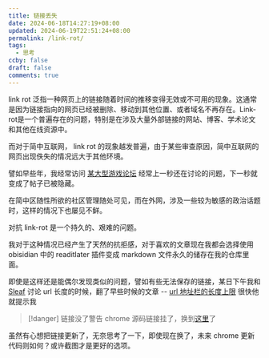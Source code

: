 ```yaml
---
title: 链接丢失
date: 2024-06-18T14:27:19+08:00
updated: 2024-06-19T22:51:24+08:00
permalink: /link-rot/
tags:
  - 思考
ccby: false
draft: false
comments: true
---
```

link rot 泛指一种网页上的链接随着时间的推移变得无效或不可用的现象。这通常是因为链接指向的网页已经被删除、移动到其他位置、或者域名不再存在。Link-rot是一个普遍存在的问题，特别是在涉及大量外部链接的网站、博客、学术论文和其他在线资源中。

而对于简中互联网， link rot 的现象越发普遍，由于某些审查原因，简中互联网的网页出现佚失的情况远大于其他环境。

譬如早些年，我经常访问 [某大型游戏论坛](https://bbs.nga.cn/) 经常上一秒还在讨论的问题，下一秒就变成了帖子已被隐藏。

在简中区随性所欲的社区管理随处可见，而在外网，涉及一些较为敏感的政治话题时，这样的情况下也屡见不鲜。

对抗 link-rot 是一个持久的、艰难的问题。

我对于这种情况已经产生了天然的抗拒感，对于喜欢的文章现在我都会选择使用 obisidian 中的 readitlater 插件变成 markdown 文件永久的储存在我的仓库里面。

即使是这样还是能偶尔发现类似的问题，譬如有些无法保存的链接，某日下午我和 [Sleaf](../../朋友圈/Sleaf.md) 讨论 url 长度的时候，翻了早些时候的文章 -- [url 地址栏的长度上限](../../archives/2020/url%20地址栏的长度上限.md) 很快他就提示我

> [!danger] 链接没了警告
>chrome 源码链接挂了，换到[这里](https://source.chromium.org/chromium/chromium/src/+/main:url/url_constants.h%3Bl=72?q=kMaxURLChars&sq=&ss=chromium/chromium/src)了

虽然有心想把链接更新了，无奈思考了一下，即使现在换了，未来 chrome 更新代码则如何？或许截图才是更好的选项。